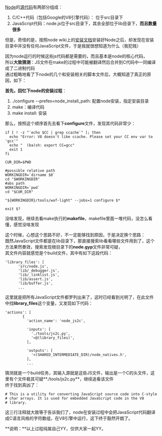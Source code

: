 [Node](http://nodejs.org)的[源代码](https://github.com/joyent/node)有两部分组成：  
1.  C/C++代码（包括Google的V8引擎代码）： 位于src目录下  
2.  JavaScript代码：node.js位于src目录下，其余全部位于lib目录下，**而且数量很多**  

但是，奇怪的是，按照node wiki上的[安装文档](https://github.com/joyent/node/wiki/Installation)安装好Node之后，却发现在安装目录中并没有任何JavaScript文件，于是我就很想知道为什么（我犯贱）  

因为node运行的时候这些js代码都是需要的，而且基本是node的核心代码，  
所以**大致猜测**：JS文件在make的过程中可能被翻译然后合并到C代码中一同编译成了二进制代码  
通过粗略地看了下node的几个和安装相关的脚本文件后，大概知道了真正的原因，如下：  

**首先，回忆下node的安装过程**：  
1.  ./configure --prefex=node_install_path: 配置node安装，指定安装目录  
2.  make：编译代码  
3.  make install: 安装  

那么，按照这个顺序首先去看下**configure**文件，发现其代码非常少：
<pre><code>if [ ! -z "`echo $CC | grep ccache`" ]; then
  echo "Error: V8 doesn't like ccache. Please set your CC env var to 'gcc'"
  echo "  (ba)sh: export CC=gcc"
  exit 1
fi

CUR_DIR=$PWD

#possible relative path
WORKINGDIR=`dirname $0`
cd "$WORKINGDIR"
#abs path
WORKINGDIR=`pwd`
cd "$CUR_DIR"

"${WORKINGDIR}/tools/waf-light" --jobs=1 configure $*

exit $?</code></pre>

没啥发现，继续去看make执行的**makefile**，makefile里面一堆代码，没怎么看懂，感觉没啥发现  

这个时候，心想这个思路不好，不一定能够找到原因，于是决定换个思路：  
既然JavaScript文件都是在lib目录下，那直接搜索lib看看哪些文件用到了，这个方法果然奏效，搜索发现根目录下的**node.gyp**文件非常可疑，  
其文件内容就感觉是个build文件，其中有如下这段代码：
<pre><code>'library_files': [
      'src/node.js',
      'lib/_debugger.js',
      'lib/_linklist.js',
      'lib/assert.js',
      'lib/buffer.js',
      ...</code></pre>

这里就是把所有JavaScript文件都罗列出来了，这时已经看到光明了，在此文件中找**library_files**这个变量，又发现如下代码：
<pre><code>'actions': [
        {
          'action_name': 'node_js2c',

          'inputs': [
            './tools/js2c.py',
            '<@(library_files)',
          ],

          'outputs': [
            '<(SHARED_INTERMEDIATE_DIR)/node_natives.h',
          ],
          ...</code></pre>

猜测就是一个build任务，其输入源就是这些JS文件，输出是一个C的头文件，这里有个文件极其可疑**./tools/js2c.py**，继续追看该文件  
终于找到真凶了：
<pre><code># This is a utility for converting JavaScript source code into C-style
# char arrays. It is used for embedded JavaScript code in the V8
# library.</code></pre>

这三行注释就大致等于告诉我们了，node在安装过程中会把JavaScript代码翻译成C语言风格的字符数组，在V8引擎中运行，这下终于豁然开朗了。

**说明：**以上过程纯属自己YY，仅供大家一起YY。
